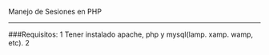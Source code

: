 Manejo de Sesiones en PHP
_______________________________

###Requisitos:
1 Tener instalado apache, php y mysql(lamp. xamp. wamp, etc).
2 